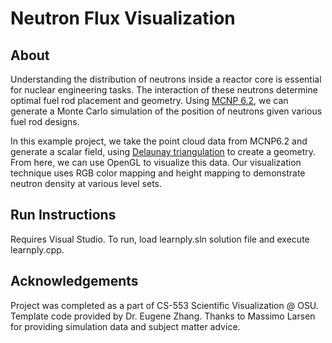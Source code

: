 # Neutron Flux Visualization 

## About
Understanding the distribution of neutrons inside a reactor core is essential for nuclear engineering tasks. The interaction of these neutrons determine optimal fuel rod placement and geometry. Using [MCNP 6.2](https://rsicc.ornl.gov/codes/ccc/ccc8/ccc-850.html), we can generate a Monte Carlo simulation of the position of neutrons given various fuel rod designs. 

In this example project, we take the point cloud data from MCNP6.2 and generate a scalar field, using [Delaunay triangulation](https://en.wikipedia.org/wiki/Delaunay_triangulation) to create a geometry. From here, we can use OpenGL to visualize this data. Our visualization technique uses RGB color mapping and height mapping to demonstrate neutron density at various level sets.

## Run Instructions
Requires Visual Studio. To run, load learnply.sln solution file and execute learnply.cpp.

## Acknowledgements
Project was completed as a part of CS-553 Scientific Visualization @ OSU. Template code provided by Dr. Eugene Zhang.
Thanks to Massimo Larsen for providing simulation data and subject matter advice.